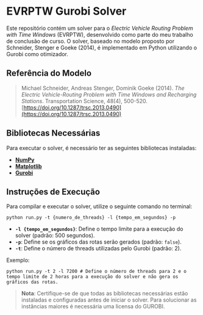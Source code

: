 # EVRPTW Gurobi Solver

Este repositório contém um solver para o *Electric Vehicle Routing Problem with Time Windows* (EVRPTW), desenvolvido como parte do meu trabalho de conclusão de curso. O solver, baseado no modelo proposto por Schneider, Stenger e Goeke (2014), é implementado em Python utilizando o Gurobi como otimizador.

## Referência do Modelo

> Michael Schneider, Andreas Stenger, Dominik Goeke (2014). *The Electric Vehicle-Routing Problem with Time Windows and Recharging Stations*. Transportation Science, 48(4), 500-520.  
> [https://doi.org/10.1287/trsc.2013.0490](https://doi.org/10.1287/trsc.2013.0490)

## Bibliotecas Necessárias

Para executar o solver, é necessário ter as seguintes bibliotecas instaladas:

- [**NumPy**](https://numpy.org/)
- [**Matplotlib**](https://matplotlib.org/)
- [**Gurobi**](https://support.gurobi.com/hc/en-us/articles/360044290292-How-do-I-install-Gurobi-for-Python)

## Instruções de Execução

Para compilar e executar o solver, utilize o seguinte comando no terminal:

```shell
python run.py -t {numero_de_threads} -l {tempo_em_segundos} -p 
```

- **`-l {tempo_em_segundos}`**: Define o tempo limite para a execução do solver (padrão: 500 segundos).
- **`-p`**: Define se os gráficos das rotas serão gerados (padrão: `false`).
- **`-t`**: Define o número de threads utilizadas pelo Gurobi (padrão: 2).

Exemplo:

```shell
python run.py -t 2 -l 7200 # Define o número de threads para 2 e o tempo limite de 2 horas para a execução do solver e não gera os gráficos das rotas.
```

> **Nota**: Certifique-se de que todas as bibliotecas necessárias estão instaladas e configuradas antes de iniciar o solver. Para solucionar as instâncias maiores é necessária uma licensa do GUROBI.

